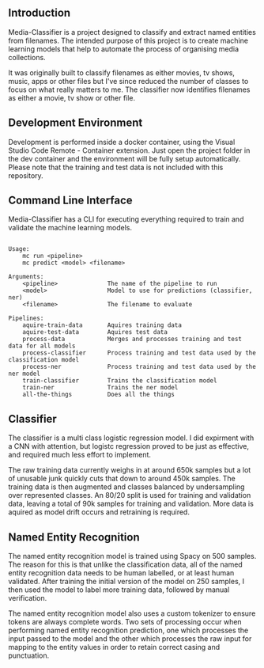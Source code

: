 ## Introduction
Media-Classifier is a project designed to classify and extract named entities from filenames. The intended purpose of this project is to create machine learning models that help to automate the process of organising media collections.

It was originally built to classify filenames as either movies, tv shows, music, apps or other files but I've since reduced the number of classes to focus on what really matters to me. The classifier now identifies filenames as either a movie, tv show or other file.

## Development Environment
Development is performed inside a docker container, using the Visual Studio Code Remote - Container extension. Just open the project folder in the dev container and the environment will be fully setup automatically. Please note that the training and test data is not included with this repository.

## Command Line Interface
Media-Classifier has a CLI for executing everything required to train and validate the machine learning models.

```shell

Usage:
    mc run <pipeline>
    mc predict <model> <filename>

Arguments:
    <pipeline>              The name of the pipeline to run
    <model>                 Model to use for predictions (classifier, ner)
    <filename>              The filename to evaluate

Pipelines:
    aquire-train-data       Aquires training data
    aquire-test-data        Aquires test data
    process-data            Merges and processes training and test data for all models
    process-classifier      Process training and test data used by the classification model
    process-ner             Process training and test data used by the ner model
    train-classifier        Trains the classification model
    train-ner               Trains the ner model
    all-the-things          Does all the things
```

## Classifier
The classifier is a multi class logistic regression model. I did expirment with a CNN with attention, but logistc regression proved to be just as effective, and required much less effort to implement.

The raw training data currently weighs in at around 650k samples but a lot of unusable junk quickly cuts that down to around 450k samples. The training data is then augmented and classes balanced by undersampling over represented classes. An 80/20 split is used for training and validation data, leaving a total of 90k samples for training and validation. More data is aquired as model drift occurs and retraining is required.

## Named Entity Recognition
The named entity recognition model is trained using Spacy on 500 samples. The reason for this is that unlike the classification data, all of the named entity recognition data needs to be human labelled, or at least human validated. After training the initial version of the model on 250 samples, I then used the model to label more training data, followed by manual verification.

The named entity recognition model also uses a custom tokenizer to ensure tokens are always complete words. Two sets of processing occur when performing named entity recognition prediction, one which processes the input passed to the model and the other which processes the raw input for mapping to the entity values in order to retain correct casing and punctuation.